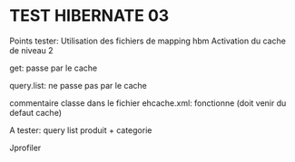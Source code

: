 # TEST HIBERNATE 03
Points tester:
Utilisation des fichiers de mapping hbm
Activation du cache de niveau 2

get: passe par le cache

query.list: ne passe pas par le cache

commentaire classe dans le fichier ehcache.xml: fonctionne (doit venir du defaut cache)

A tester:
	query list produit + categorie
	
Jprofiler

